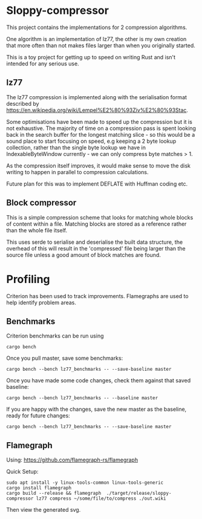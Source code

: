 # Sloppy-compressor

This project contains the implementations for 2 compression algorithms.

One algorithm is an implementation of lz77, the other is my own creation that more often than
not makes files larger than when you originally started.

This is a toy project for getting up to speed on writing Rust and isn't intended for any
serious use.


## lz77

The lz77 compression is implemented along with the serialisation format described by
https://en.wikipedia.org/wiki/Lempel%E2%80%93Ziv%E2%80%93Stac.

Some optimisations have been made to speed up the compression but it is not exhaustive.
The majority of time on a compression pass is spent looking back in the search buffer for
the longest matching slice - so this would be a sound place to start focusing on speed, e.g
keeping a 2 byte lookup collection, rather than the single byte lookup we have in
IndexableByteWindow currently - we can only compress byte matches > 1.

As the compression itself improves, it would make sense to move the disk writing to happen
in parallel to compression calculations.

Future plan for this was to implement DEFLATE with Huffman coding etc.


## Block compressor

This is a simple compression scheme that looks for matching whole blocks of content within
a file. Matching blocks are stored as a reference rather than the whole file itself.

This uses serde to serialise and deserialise the built data structure, the overhead of this
will result in the 'compressed' file being larger than the source file unless a good amount
of block matches are found.


# Profiling

Criterion has been used to track improvements. Flamegraphs are used to help identify problem areas.


## Benchmarks

Criterion benchmarks can be run using

`cargo bench`

Once you pull master, save some benchmarks:

`cargo bench --bench lz77_benchmarks -- --save-baseline master`

Once you have made some code changes, check them against that saved baseline:

`cargo bench --bench lz77_benchmarks -- --baseline master`

If you are happy with the changes, save the new master as the baseline, ready for future changes:

`cargo bench --bench lz77_benchmarks -- --save-baseline master`


## Flamegraph

Using: https://github.com/flamegraph-rs/flamegraph

Quick Setup:

```
sudo apt install -y linux-tools-common linux-tools-generic
cargo install flamegraph
cargo build --release && flamegraph  ./target/release/sloppy-compressor lz77 compress ~/some/file/to/compress ./out.wiki
```

Then view the generated svg.
